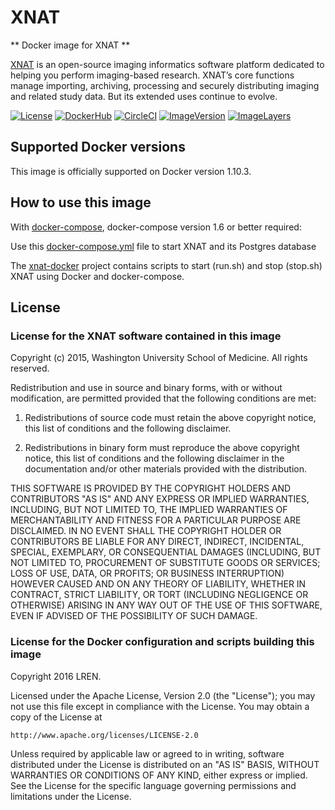 # XNAT

** Docker image for XNAT **

[XNAT](http://xnat.org) is an open-source imaging informatics software platform dedicated to helping you perform imaging-based research. XNAT’s core functions manage importing, archiving, processing and securely distributing imaging and related study data. But its extended uses continue to evolve.

[![License](https://img.shields.io/badge/license-MIT-blue.svg)](http://xnat.org/download/) [![DockerHub](https://img.shields.io/badge/docker-lren%2Fxnat-008bb8.svg)](https://hub.docker.com/r/lren/xnat/) [![CircleCI](https://circleci.com/gh/LREN-CHUV/xnat-docker/tree/master.svg?style=svg)](https://circleci.com/gh/LREN-CHUV/xnat-docker/tree/master) [![ImageVersion](https://images.microbadger.com/badges/version/lren/xnat.svg)](https://hub.docker.com/r/lren/xnat/tags "lren/xnat image tags") [![ImageLayers](https://images.microbadger.com/badges/image/lren/xnat.svg)](https://microbadger.com/#/images/lren/xnat "lren/xnat on microbadger")

## Supported Docker versions

This image is officially supported on Docker version 1.10.3.

## How to use this image

With [docker-compose](https://docs.docker.com/compose/install/), docker-compose version 1.6 or better required:

Use this [docker-compose.yml](https://github.com/LREN-CHUV/xnat-docker/blob/master/docker-compose.yml) file to start XNAT and its Postgres database

The [xnat-docker](https://github.com/LREN-CHUV/xnat-docker) project contains scripts to start (run.sh) and stop (stop.sh) XNAT using Docker and docker-compose.

## License

### License for the XNAT software contained in this image

Copyright (c) 2015, Washington University School of Medicine.
All rights reserved.

Redistribution and use in source and binary forms, with or without modification, are permitted provided that the following conditions are met:

1. Redistributions of source code must retain the above copyright notice, this list of conditions and the following disclaimer.

2. Redistributions in binary form must reproduce the above copyright notice, this list of conditions and the following disclaimer in the documentation and/or other materials provided with the distribution.

THIS SOFTWARE IS PROVIDED BY THE COPYRIGHT HOLDERS AND CONTRIBUTORS "AS IS" AND ANY EXPRESS OR IMPLIED WARRANTIES, INCLUDING, BUT NOT LIMITED TO, THE IMPLIED WARRANTIES OF MERCHANTABILITY AND FITNESS FOR A PARTICULAR PURPOSE ARE DISCLAIMED. IN NO EVENT SHALL THE COPYRIGHT HOLDER OR CONTRIBUTORS BE LIABLE FOR ANY DIRECT, INDIRECT, INCIDENTAL, SPECIAL, EXEMPLARY, OR CONSEQUENTIAL DAMAGES (INCLUDING, BUT NOT LIMITED TO, PROCUREMENT OF SUBSTITUTE GOODS OR SERVICES; LOSS OF USE, DATA, OR PROFITS; OR BUSINESS INTERRUPTION) HOWEVER CAUSED AND ON ANY THEORY OF LIABILITY, WHETHER IN CONTRACT, STRICT LIABILITY, OR TORT (INCLUDING NEGLIGENCE OR OTHERWISE) ARISING IN ANY WAY OUT OF THE USE OF THIS SOFTWARE, EVEN IF ADVISED OF THE POSSIBILITY OF SUCH DAMAGE.

### License for the Docker configuration and scripts building this image

Copyright 2016 LREN.

Licensed under the Apache License, Version 2.0 (the "License");
you may not use this file except in compliance with the License.
You may obtain a copy of the License at

    http://www.apache.org/licenses/LICENSE-2.0

Unless required by applicable law or agreed to in writing, software
distributed under the License is distributed on an "AS IS" BASIS,
WITHOUT WARRANTIES OR CONDITIONS OF ANY KIND, either express or implied.
See the License for the specific language governing permissions and
limitations under the License.
